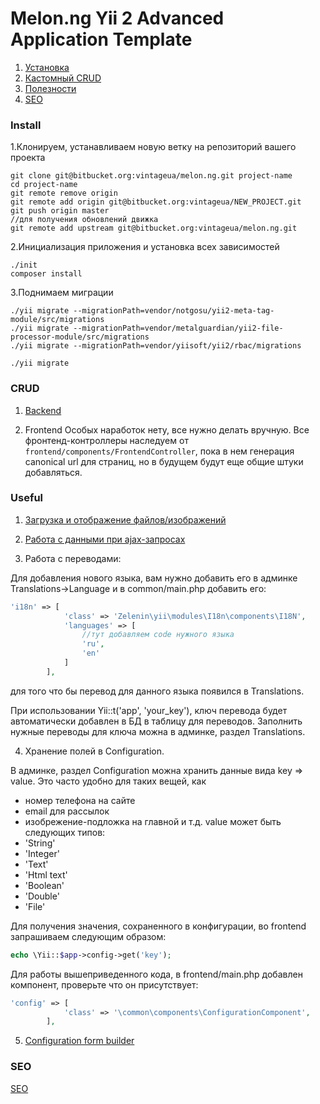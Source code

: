 Melon.ng Yii 2 Advanced Application Template
===================================

1. [Установка](#markdown-header-install)
2. [Кастомный CRUD](#markdown-header-crud)
3. [Полезности](#markdown-header-useful)
4. [SEO](#markdown-header-seo)

### Install

1.Клонируем, устанавливаем новую ветку на репозиторий вашего проекта

```
git clone git@bitbucket.org:vintageua/melon.ng.git project-name
cd project-name
git remote remove origin
git remote add origin git@bitbucket.org:vintageua/NEW_PROJECT.git
git push origin master
//для получения обновлений движка
git remote add upstream git@bitbucket.org:vintageua/melon.ng.git
```

2.Инициализация приложения и установка всех зависимостей

```
./init
composer install
```

3.Поднимаем миграции

```
./yii migrate --migrationPath=vendor/notgosu/yii2-meta-tag-module/src/migrations
./yii migrate --migrationPath=vendor/metalguardian/yii2-file-processor-module/src/migrations
./yii migrate --migrationPath=vendor/yiisoft/yii2/rbac/migrations

./yii migrate
```


### CRUD

1. [Backend](docs/Backend_crud.md)

2. Frontend
Особых наработок нету, все нужно делать вручную.
Все фронтенд-контроллеры наследуeм от `frontend/components/FrontendController`, пока в нем генерация 
canonical url для страниц, но в будущем будут еще общие штуки добавляться.



### Useful

1. [Загрузка и отображение файлов/изображений](docs/File_upload.md)


2. [Работа с данными при ajax-запросах](docs/Ajax_features.md)

3. Работа с переводами:

Для добавления нового языка, вам нужно добавить его в админке Translations->Language и в common/main.php добавить его:
```php
'i18n' => [
            'class' => 'Zelenin\yii\modules\I18n\components\I18N',
            'languages' => [
                //тут добавляем code нужного языка
                'ru',
                'en'
            ]
        ],
```
для того что бы перевод для данного языка появился в Translations.

При использовании Yii::t('app', 'your_key'), ключ перевода будет автоматически добавлен в БД в таблицу для переводов.
Заполнить нужные переводы для ключа можна в админке, раздел Translations.

4. Хранение полей в Configuration.

В админке, раздел Configuration можна хранить данные вида key => value. Это часто удобно для таких вещей, как
* номер телефона на сайте
* email для рассылок
* изобрежение-подложка на главной и т.д.
value может быть следующих типов:
* 'String'
* 'Integer'
* 'Text'
* 'Html text'
* 'Boolean'
* 'Double'
* 'File'

Для получения значения, сохраненного в конфигурации, во frontend запрашиваем следующим образом:

```php
echo \Yii::$app->config->get('key');
```

Для работы вышеприведенного кода, в frontend/main.php добавлен компонент, проверьте что он присутствует:

```php
'config' => [
            'class' => '\common\components\ConfigurationComponent',
        ],
```


5. [Configuration form builder](docs/Configuration.md)



### SEO

[SEO](docs/SEO.md)
